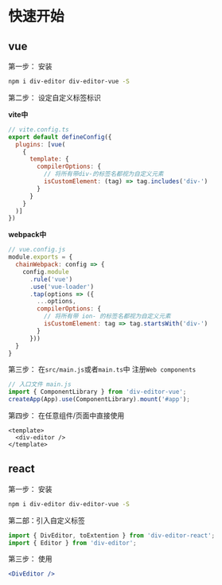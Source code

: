# 快速开始

## vue

第一步： 安装

```sh
npm i div-editor div-editor-vue -S
```

第二步： 设定自定义标签标识

**vite中**
```js
// vite.config.ts
export default defineConfig({
  plugins: [vue(
    {
      template: {
        compilerOptions: {
          // 将所有带div-的标签名都视为自定义元素
          isCustomElement: (tag) => tag.includes('div-')
        }
      }
    }
  )]
})
```

**webpack中**
```js
// vue.config.js
module.exports = {
  chainWebpack: config => {
    config.module
      .rule('vue')
      .use('vue-loader')
      .tap(options => ({
        ...options,
        compilerOptions: {
          // 将所有带 ion- 的标签名都视为自定义元素
          isCustomElement: tag => tag.startsWith('div-')
        }
      }))
  }
}
```

第三步： 在`src/main.js`或者`main.ts`中 注册`Web components`
```js
// 入口文件 main.js 
import { ComponentLibrary } from 'div-editor-vue';
createApp(App).use(ComponentLibrary).mount('#app');
```

第四步： 在任意组件/页面中直接使用
```vue
<template>
  <div-editor />
</template>
```

## react

第一步： 安装

```sh
npm i div-editor div-editor-vue -S
```

第二部：引入自定义标签

```js
import { DivEditor, toExtention } from 'div-editor-react';
import { Editor } from 'div-editor';
```

第三步： 使用

```jsx
<DivEditor />
```